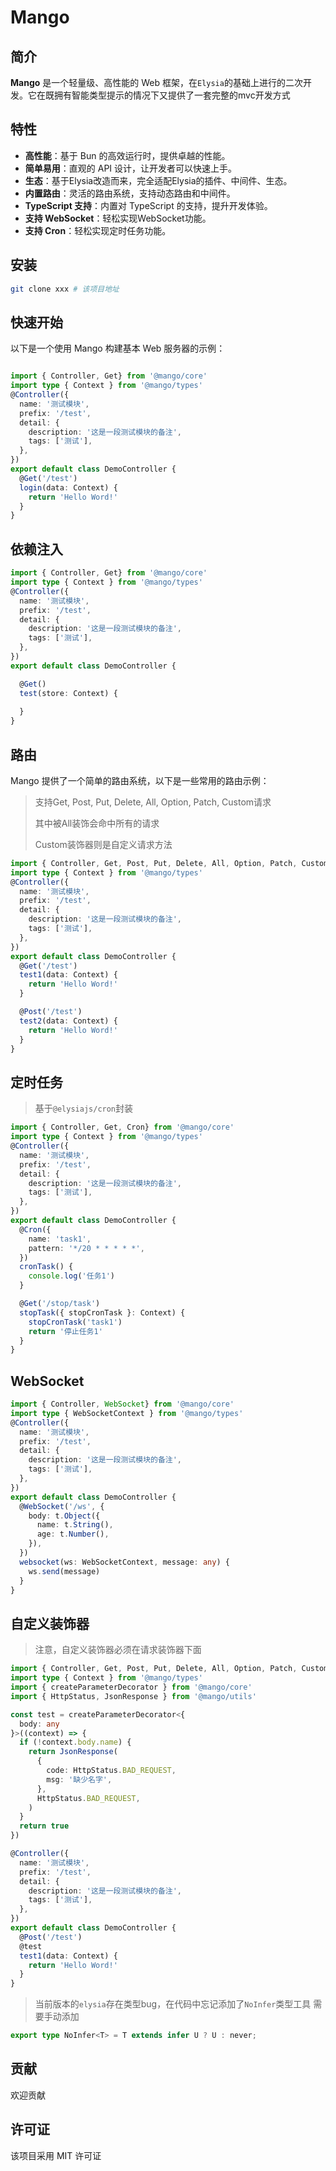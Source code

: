 # Mango

## 简介

**Mango** 是一个轻量级、高性能的 Web 框架，在`Elysia`的基础上进行的二次开发。它在既拥有智能类型提示的情况下又提供了一套完整的mvc开发方式

## 特性

- **高性能**：基于 Bun 的高效运行时，提供卓越的性能。
- **简单易用**：直观的 API 设计，让开发者可以快速上手。
- **生态**：基于Elysia改造而来，完全适配Elysia的插件、中间件、生态。
- **内置路由**：灵活的路由系统，支持动态路由和中间件。
- **TypeScript 支持**：内置对 TypeScript 的支持，提升开发体验。
- **支持 WebSocket**：轻松实现WebSocket功能。
- **支持 Cron**：轻松实现定时任务功能。

## 安装

```bash
git clone xxx # 该项目地址
```

## 快速开始

以下是一个使用 Mango 构建基本 Web 服务器的示例：

```typescript

import { Controller, Get} from '@mango/core'
import type { Context } from '@mango/types'
@Controller({
  name: '测试模块',
  prefix: '/test',
  detail: {
    description: '这是一段测试模块的备注',
    tags: ['测试'],
  },
})
export default class DemoController {
  @Get('/test')
  login(data: Context) {
    return 'Hello Word!'
  }
}
```

## 依赖注入
```typescript
import { Controller, Get} from '@mango/core'
import type { Context } from '@mango/types'
@Controller({
  name: '测试模块',
  prefix: '/test',
  detail: {
    description: '这是一段测试模块的备注',
    tags: ['测试'],
  },
})
export default class DemoController {

  @Get()
  test(store: Context) {
    
  }
}
```

## 路由

Mango 提供了一个简单的路由系统，以下是一些常用的路由示例：

> 支持Get, Post, Put, Delete, All, Option, Patch, Custom请求
> 
> 其中被All装饰会命中所有的请求
> 
> Custom装饰器则是自定义请求方法

```typescript
import { Controller, Get, Post, Put, Delete, All, Option, Patch, Custom} from '@mango/core'
import type { Context } from '@mango/types'
@Controller({
  name: '测试模块',
  prefix: '/test',
  detail: {
    description: '这是一段测试模块的备注',
    tags: ['测试'],
  },
})
export default class DemoController {
  @Get('/test')
  test1(data: Context) {
    return 'Hello Word!'
  }

  @Post('/test')
  test2(data: Context) {
    return 'Hello Word!'
  } 
}
```

## 定时任务
> 基于`@elysiajs/cron`封装

```typescript
import { Controller, Get, Cron} from '@mango/core'
import type { Context } from '@mango/types'
@Controller({
  name: '测试模块',
  prefix: '/test',
  detail: {
    description: '这是一段测试模块的备注',
    tags: ['测试'],
  },
})
export default class DemoController {
  @Cron({
    name: 'task1',
    pattern: '*/20 * * * * *',
  })
  cronTask() {
    console.log('任务1')
  }

  @Get('/stop/task')
  stopTask({ stopCronTask }: Context) {
    stopCronTask('task1')
    return '停止任务1'
  }
}
```

## WebSocket
```typescript
import { Controller, WebSocket} from '@mango/core'
import type { WebSocketContext } from '@mango/types'
@Controller({
  name: '测试模块',
  prefix: '/test',
  detail: {
    description: '这是一段测试模块的备注',
    tags: ['测试'],
  },
})
export default class DemoController {
  @WebSocket('/ws', {
    body: t.Object({
      name: t.String(),
      age: t.Number(),
    }),
  })
  websocket(ws: WebSocketContext, message: any) {
    ws.send(message)
  }
}
```

## 自定义装饰器
> 注意，自定义装饰器必须在请求装饰器下面
```typescript
import { Controller, Get, Post, Put, Delete, All, Option, Patch, Custom} from '@mango/core'
import type { Context } from '@mango/types'
import { createParameterDecorator } from '@mango/core'
import { HttpStatus, JsonResponse } from '@mango/utils'

const test = createParameterDecorator<{
  body: any
}>((context) => {
  if (!context.body.name) {
    return JsonResponse(
      {
        code: HttpStatus.BAD_REQUEST,
        msg: '缺少名字',
      },
      HttpStatus.BAD_REQUEST,
    )
  }
  return true
})

@Controller({
  name: '测试模块',
  prefix: '/test',
  detail: {
    description: '这是一段测试模块的备注',
    tags: ['测试'],
  },
})
export default class DemoController {
  @Post('/test')
  @test
  test1(data: Context) {
    return 'Hello Word!'
  }
}
```


> 当前版本的`elysia`存在类型bug，在代码中忘记添加了`NoInfer`类型工具
> 需要手动添加
```ts
export type NoInfer<T> = T extends infer U ? U : never;
```

## 贡献

欢迎贡献

## 许可证

该项目采用 MIT 许可证

```
